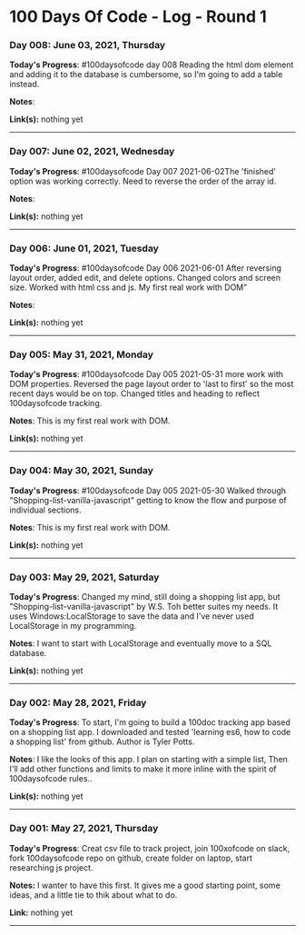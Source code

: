 # 100 Days Of Code - Log - Round 1


### Day 008: June 03, 2021, Thursday

**Today's Progress**: #100daysofcode day 008
Reading the html dom element and adding it to the database is cumbersome, so I'm going to add a table instead.

**Notes**:

**Link(s):** nothing yet
** **


### Day 007: June 02, 2021, Wednesday

**Today's Progress**: #100daysofcode Day 007 2021-06-02The 'finished' option was working correctly. Need to reverse the order of the array id.

**Notes**: 

**Link(s):** nothing yet
** **


### Day 006: June 01, 2021, Tuesday

**Today's Progress**: #100daysofcode Day 006 2021-06-01
After reversing layout order, added edit, and delete  options. Changed colors and screen size. Worked with html css and js. My first real work with DOM"

**Notes**:  

**Link(s):** nothing yet
** **


### Day 005: May 31, 2021, Monday

**Today's Progress**: #100daysofcode Day 005 2021-05-31
more work with DOM properties. Reversed the page layout order to 'last to first' so the most recent days would be on top. Changed titles and heading to reflect 100daysofcode tracking.

**Notes**: This is my first real work with DOM. 

**Link(s):** nothing yet
** **


### Day 004: May 30, 2021, Sunday

**Today's Progress**: #100daysofcode Day 005 2021-05-30
Walked through "Shopping-list-vanilla-javascript" getting to know the flow and purpose of individual sections.

**Notes**: This is my first real work with DOM. 

**Link(s):** nothing yet
** **


### Day 003: May 29, 2021, Saturday
<!--##### (delete me or comment me out)-->

**Today's Progress**: Changed my mind, still doing a shopping list app, but "Shopping-list-vanilla-javascript" by W.S. Toh better suites my needs. It uses Windows:LocalStorage to save the data and I've never used LocalStorage in my programming. 

**Notes**: I want to start with LocalStorage and eventually move to a SQL database.

**Link(s):** nothing yet
** **


### Day 002: May 28, 2021, Friday
<!--##### (delete me or comment me out)-->

**Today's Progress**: To start, I'm going to build a 100doc tracking app based on a shopping list app. I downloaded and tested 'learning es6, how to code a shopping list' from github. Author is Tyler Potts. 

**Notes**: I like the looks of this app. I plan on starting with a simple list, Then I'll add other functions and limits to make it more inline with the spirit of 100daysofcode rules..

**Link(s):** nothing yet
** **


### Day 001: May 27, 2021, Thursday

**Today's Progress**: Creat csv file to track project, join 100xofcode on slack, fork 100daysofcode repo on github, create folder on laptop, start researching js project. 

**Notes:** I wanter to have this first. It gives me a good starting point, some ideas, and a little tie to thik about what to do.

**Link:** nothing yet
** **








<!-- ### Day 1: June 27, Monday

**Today's Progress**: I've gone through many exercises on FreeCodeCamp.

**Thoughts** I've recently started coding, and it's a great feeling when I finally solve an algorithm challenge after a lot of attempts and hours spent.

**Link(s) to work**
1. [Find the Longest Word in a String](https://www.freecodecamp.com/challenges/find-the-longest-word-in-a-string)
2. [Title Case a Sentence](https://www.freecodecamp.com/challenges/title-case-a-sentence)
